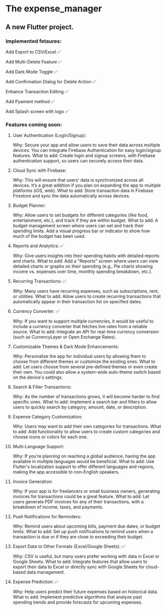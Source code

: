 # The expense_manager

## A new Flutter project.


### Implemented fetaures:

Add Export to CSV/Excel :white_check_mark:

Add Multi-Delete Feature :white_check_mark:

Add Dark Mode Toggle :white_check_mark:

Add Confirmation Dialog for Delete Action :white_check_mark:

Enhance Transaction Editing :white_check_mark:

Add Pyament method :white_check_mark:

Add Splash screen with logo :white_check_mark:


### Features coming soon:

1. User Authentication (Login/Signup):

    Why: Secure your app and allow users to save their data across multiple devices. You can integrate Firebase Authentication for easy login/signup features.
    What to add: Create login and signup screens, with Firebase authentication support, so users can securely access their data.

2. Cloud Sync with Firebase:

    Why: This will ensure that users' data is synchronized across all devices. It’s a great addition if you plan on expanding the app to multiple platforms (iOS, web).
    What to add: Store transaction data in Firebase Firestore and sync the data automatically across devices.

3. Budget Planner:

    Why: Allow users to set budgets for different categories (like food, entertainment, etc.), and track if they are within budget.
    What to add: A budget management screen where users can set and track their spending limits. Add a visual progress bar or indicator to show how much of the budget has been used.

4. Reports and Analytics: :white_check_mark:

    Why: Give users insights into their spending habits with detailed reports and charts.
    What to add: Add a "Reports" screen where users can view detailed charts or graphs on their spending (e.g., Pie charts showing income vs. expenses over time, monthly spending breakdown, etc.).

5. Recurring Transactions: :white_check_mark:

    Why: Many users have recurring expenses, such as subscriptions, rent, or utilities.
    What to add: Allow users to create recurring transactions that automatically appear in their transaction list on specified dates.

6. Currency Converter: :white_check_mark:

    Why: If you want to support multiple currencies, it would be useful to include a currency converter that fetches live rates from a reliable source.
    What to add: Integrate an API for real-time currency conversion (such as CurrencyLayer or Open Exchange Rates).

7. Customizable Themes & Dark Mode Enhancements:

    Why: Personalize the app for individual users by allowing them to choose from different themes or customize the existing ones.
    What to add: Let users choose from several pre-defined themes or even create their own. You could also allow a system-wide auto-theme switch based on the device's settings.

8. Search & Filter Transactions:

    Why: As the number of transactions grows, it will become harder to find specific ones.
    What to add: Implement a search bar and filters to allow users to quickly search by category, amount, date, or description.

9. Expense Category Customization:

    Why: Users may want to add their own categories for transactions.
    What to add: Add functionality to allow users to create custom categories and choose icons or colors for each one.

10. Multi-Language Support:

    Why: If you’re planning on reaching a global audience, having the app available in multiple languages would be beneficial.
    What to add: Use Flutter's localization support to offer different languages and regions, making the app accessible to non-English speakers.

11. Invoice Generation:

    Why: If your app is for freelancers or small business owners, generating invoices for transactions could be a great feature.
    What to add: Let users generate PDF invoices for any of their transactions, with a breakdown of income, taxes, and payments.

12. Push Notifications for Reminders:

    Why: Remind users about upcoming bills, payment due dates, or budget limits.
    What to add: Set up push notifications to remind users when a transaction is due or if they are close to exceeding their budget.

13. Export Data to Other Formats (Excel/Google Sheets): :white_check_mark:

    Why: CSV is useful, but many users prefer working with data in Excel or Google Sheets.
    What to add: Integrate features that allow users to export their data to Excel or directly sync with Google Sheets for cloud-based data management.

14. Expense Prediction: :white_check_mark:

    Why: Help users predict their future expenses based on historical data.
    What to add: Implement predictive algorithms that analyze past spending trends and provide forecasts for upcoming expenses.